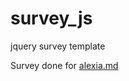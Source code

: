 # survey_js
jquery survey template 

Survey done for <a href="alexia.md/promotion/quiz.html"> alexia.md </a>
